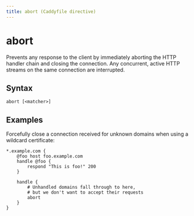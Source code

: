 ```yaml
---
title: abort (Caddyfile directive)
---
```


# abort

Prevents any response to the client by immediately aborting the HTTP handler chain and closing the connection. Any concurrent, active HTTP streams on the same connection are interrupted.


## Syntax

```caddy-d
abort [<matcher>]
```

## Examples

Forcefully close a connection received for unknown domains when using a wildcard certificate:

```caddy
*.example.com {
    @foo host foo.example.com
    handle @foo {
        respond "This is foo!" 200
    }

    handle {
		# Unhandled domains fall through to here,
		# but we don't want to accept their requests
        abort
    }
}
```
